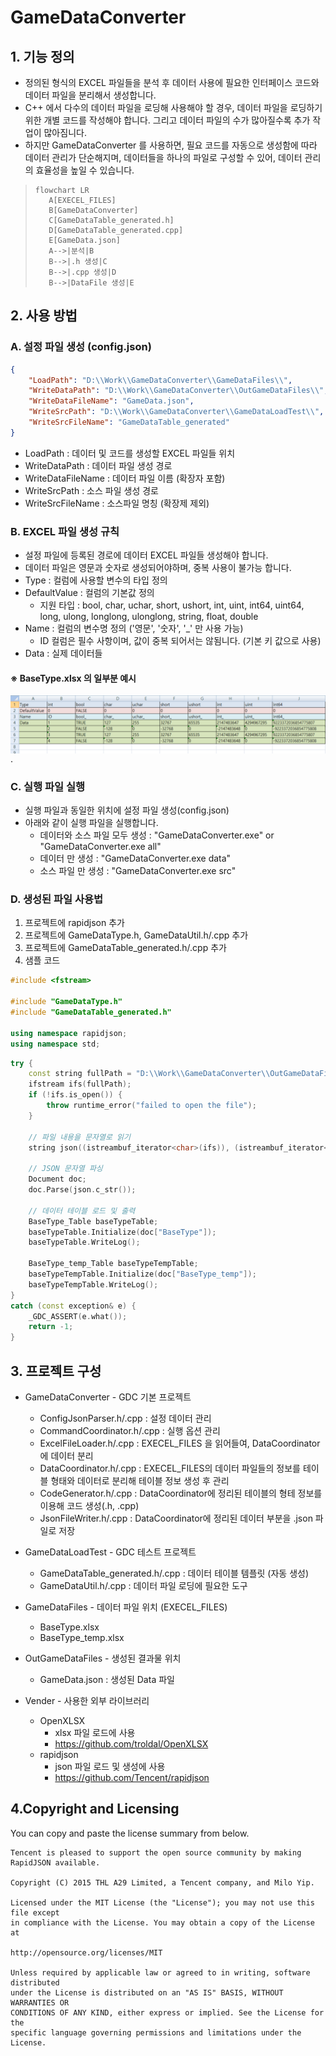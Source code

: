 # GameDataConverter

## 1. 기능 정의
- 정의된 형식의 EXCEL 파일들을 분석 후 데이터 사용에 필요한 인터페이스 코드와 데이터 파일을 분리해서 생성합니다.
- C++ 에서 다수의 데이터 파일을 로딩해 사용해야 할 경우, 데이터 파일을 로딩하기 위한 개별 코드를 작성해야 합니다. 그리고 데이터 파일의 수가 많아질수록 추가 작업이 많아짐니다.
- 하지만 GameDataConverter 를 사용하면, 필요 코드를 자동으로 생성함에 따라 데이터 관리가 단순해지며, 데이터들을 하나의 파일로 구성할 수 있어, 데이터 관리의 효율성을 높일 수 있습니다.

>```mermaid
>flowchart LR
>    A[EXECEL_FILES]
>    B[GameDataConverter]
>    C[GameDataTable_generated.h]
>    D[GameDataTable_generated.cpp]
>    E[GameData.json]
>    A-->|분석|B
>    B-->|.h 생성|C
>    B-->|.cpp 생성|D
>    B-->|DataFile 생성|E
>```


## 2. 사용 방법
### A. 설정 파일 생성 (config.json)
```json
{
    "LoadPath": "D:\\Work\\GameDataConverter\\GameDataFiles\\",
    "WriteDataPath": "D:\\Work\\GameDataConverter\\OutGameDataFiles\\",
    "WriteDataFileName": "GameData.json",
    "WriteSrcPath": "D:\\Work\\GameDataConverter\\GameDataLoadTest\\",
    "WriteSrcFileName": "GameDataTable_generated"
}
```
- LoadPath : 데이터 및 코드를 생성할 EXCEL 파일들 위치
- WriteDataPath : 데이터 파일 생성 경로
- WriteDataFileName : 데이터 파일 이름 (확장자 포함)
- WriteSrcPath : 소스 파일 생성 경로
- WriteSrcFileName : 소스파일 명칭 (확장제 제외)

### B. EXCEL 파일 생성 규칙
- 설정 파일에 등록된 경로에 데이터 EXCEL 파일들 생성해야 합니다.
- 데이터 파일은 영문과 숫자로 생성되어야하며, 중복 사용이 불가능 합니다.
- Type : 컬럼에 사용할 변수의 타입 정의
- DefaultValue : 컬럼의 기본값 정의
    - 지원 타입 : bool, char, uchar, short, ushort, int, uint, int64, uint64, long, ulong, longlong, ulonglong, string, float, double
- Name : 컬럼의 변수명 정의 ('영문', '숫자', '_' 만 사용 가능)
  - ID 컬럼은 필수 사항이며, 값이 중복 되어서는 않됨니다. (기본 키 값으로 사용)
- Data : 실제 데이터들

#### ※ BaseType.xlsx 의 일부분 예시
<img align="left" src="./BaseType_xlsx.png"> </img>
.

### C. 실행 파일 실행
- 실행 파일과 동일한 위치에 설정 파일 생성(config.json)
- 아래와 같이 실행 파일을 실행합니다.
  - 데이터와 소스 파일 모두 생성 : "GameDataConverter.exe" or "GameDataConverter.exe all"
  - 데이터 만 생성 : "GameDataConverter.exe data"
  - 소스 파일 만 생성 : "GameDataConverter.exe src"

### D. 생성된 파일 사용법
  1. 프로젝트에 rapidjson 추가
  2. 프로젝트에 GameDataType.h, GameDataUtil.h/.cpp 추가
  3. 프로젝트에 GameDataTable_generated.h/.cpp 추가
  4. 샘플 코드
``` cpp
#include <fstream>

#include "GameDataType.h"
#include "GameDataTable_generated.h"

using namespace rapidjson;
using namespace std;
```
``` cpp
try {
    const string fullPath = "D:\\Work\\GameDataConverter\\OutGameDataFiles\\GameData.json";
    ifstream ifs(fullPath);
    if (!ifs.is_open()) {
        throw runtime_error("failed to open the file");
    }

    // 파일 내용을 문자열로 읽기
    string json((istreambuf_iterator<char>(ifs)), (istreambuf_iterator<char>()));

    // JSON 문자열 파싱
    Document doc;
    doc.Parse(json.c_str());

    // 데이터 테이블 로드 및 출력
    BaseType_Table baseTypeTable;
    baseTypeTable.Initialize(doc["BaseType"]);
    baseTypeTable.WriteLog();

    BaseType_temp_Table baseTypeTempTable;
    baseTypeTempTable.Initialize(doc["BaseType_temp"]);
    baseTypeTempTable.WriteLog();
}
catch (const exception& e) {
    _GDC_ASSERT(e.what());
    return -1;
}
```

## 3. 프로젝트 구성
- GameDataConverter - GDC 기본 프로젝트
    - ConfigJsonParser.h/.cpp : 설정 데이터 관리
    - CommandCoordinator.h/.cpp : 실행 옵션 관리
    - ExcelFileLoader.h/.cpp : EXECEL_FILES 을 읽어들여, DataCoordinator에 데이터 분리
    - DataCoordinator.h/.cpp : EXECEL_FILES의 데이터 파일들의 정보를 테이블 형태와 데이터로 분리해 테이블 정보 생성 후 관리    
    - CodeGenerator.h/.cpp : DataCoordinator에 정리된 테이블의 형테 정보를 이용해 코드 생성(.h, .cpp)
    - JsonFileWriter.h/.cpp : DataCoordinator에 정리된 데이터 부분을 .json 파일로 저장

- GameDataLoadTest - GDC 테스트 프로젝트
    - GameDataTable_generated.h/.cpp   : 데이터 테이블 템플릿 (자동 생성)
    - GameDataUtil.h/.cpp : 데이터 파일 로딩에 필요한 도구

- GameDataFiles - 데이터 파일 위치 (EXECEL_FILES)
    - BaseType.xlsx
    - BaseType_temp.xlsx
     
- OutGameDataFiles - 생성된 결과물 위치
    - GameData.json : 생성된 Data 파일
  
- Vender - 사용한 외부 라이브러리
    - OpenXLSX 
      - xlsx 파일 로드에 사용
      - https://github.com/troldal/OpenXLSX
    - rapidjson 
      -  json 파일 로드 및 생성에 사용
      -  https://github.com/Tencent/rapidjson

## 4.Copyright and Licensing

You can copy and paste the license summary from below.

```
Tencent is pleased to support the open source community by making RapidJSON available.

Copyright (C) 2015 THL A29 Limited, a Tencent company, and Milo Yip.

Licensed under the MIT License (the "License"); you may not use this file except
in compliance with the License. You may obtain a copy of the License at

http://opensource.org/licenses/MIT

Unless required by applicable law or agreed to in writing, software distributed 
under the License is distributed on an "AS IS" BASIS, WITHOUT WARRANTIES OR 
CONDITIONS OF ANY KIND, either express or implied. See the License for the 
specific language governing permissions and limitations under the License.